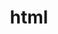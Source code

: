 ---
slug: /html
title: html
authors:
- name: Riguangzhixia
  title: Front-end developer
  url: https://github.com/Riguangzhixia
  image_url: https://github.com/Riguangzhixia.png
  tags: [docs, front-end]
---